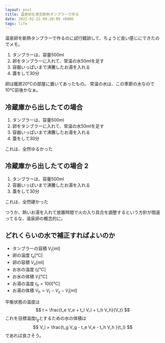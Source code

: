 ```yaml
---
layout: post
title: 温泉卵を真空断熱タンブラーで作る
date: 2022-02-22 09:20:09 +0900
tags: life
---
```


温泉卵を断熱タンブラーで作るのに試行錯誤して、ちょうど良い感じにできたのでメモ。

1. タンブラーは、容量500ml
2. 卵をタンブラーに入れて、常温の水50mlを足す
3. 容器いっぱいまで沸騰したお湯を入れる
4. 蓋をして30分

卵は暖房20℃の部屋に置いてあったもの。
常温の水は、この季節の水なので10℃前後かなぁ。

## 冷蔵庫から出したての場合

1. タンブラーは、容量500ml
2. 卵をタンブラーに入れて、常温の水50mlを足す
3. 容器いっぱいまで沸騰したお湯を入れる
4. 蓋をして30分

これは、全然ゆるかった

## 冷蔵庫から出したての場合 2

1. タンブラーは、容量500ml
3. 容器いっぱいまで沸騰したお湯を入れる
4. 蓋をして30分

これは、全然硬かった

つうか、熱いお湯を入れて放置時間で火の入り具合を調整するという方針が間違ってるな、温泉卵の概念的に。

## どれくらいの水で補正すればよいのか

- タンブラーの容積 $V_t$[ml]
- 卵の温度 $t_e$[℃]
- 卵の容積 $V_e$[ml]
- お水の温度 $t_l$[℃]
- お水の体積 $V_l$[℃]
- お湯の温度 $t_h=100$[℃]
- お湯の体積 $V_h = V_t - V_e - V_l$[ml]

平衡状態の温度は
$$
t = \frac{t_e V_e + t_l V_l + t_h V_h}{V_t}
$$
これを目標温度$t_g$とするための水の体積は
$$
V_l = \frac{t_g V_g - t_e V_e - t_h V_h }{t_l}
$$
であれば良さそう。
